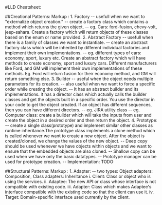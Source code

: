 #LLD Cheatsheet:

##Creational Patterns:
Markup : 1. Factory
            -- usefull when we want to "externalize object creation."
            -- create a factory class which contains a method which returns the given object.
            -- eg. Cars: ford-fusion, chevy-volt, jeep-sahara. Create a factory which will return objects of these classes based on the enum or name provided.
        2. Abstract Factory
            -- usefull when there is a family of classes we want to instantiate.
            -- create an abstract factory class which will be inherited by different individual factories and implement their own implementations.
            -- eg. different types of cars: economy, sport, luxury etc. Create an abstract factory which will have methods to create economy, sport and luxury cars. Different manufacturers like Ford, and GM will implement their own implementations of these methods. Eg. Ford will return fusion for their economy method, and GM will return something else. 
        3. Builder
            -- useful when the object needs multiple parameters for its creation.
            -- also useful when we want to force a specific order while creating the object.
            -- It has an abstract builder and its implementations. It has a director class which actually calls the builder classes and get the objects built in a specific order. You use the director in your code to get the object created. If an object has different sequences, then you can have different directors.
            -- eg. JIRA utility class
            -- eg. Computer class: create a builder which will take the inputs from user and create the object in a desired order and then return the object.
        4. Prototype:
            -- create a single class(prototype) and implement similar other classes as runtime inheritance.The prototype class implements a clone method which is called whenever we want to create a new object. After the object is created/cloned, we change the values of the new object.
            -- Deep copy should be used whenever we have objects within objects and we want to ensure that the embedded objects are also cloned.
            -- Shallow copy can be used when we have only the basic datatypes.
            -- Prototype manager can be used for prototype creation.
            -- Implementation: TODO

##Structural Patterns:
Markup : 1. Adapter:
            -- two types: Object adapters: Composition, Class adapters: Inheritance
            i. Client: Class or object who is using the services.
            ii. Adaptee: The new API or class whose interface is not compatible with existing code.
            iii. Adapter: Class which makes Adaptee's interface compatible with the existing code so that the client can use it.
            iv. Target: Domain-specific interface used currently by the client.
